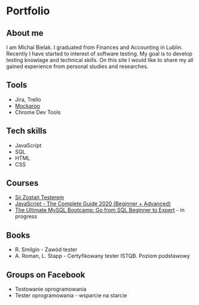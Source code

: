 # Portfolio

## About me
I am Michal Bielak. I graduated from Finances and Accounting in Lublin. Recently I have started to interest of software testing. My goal is to develop testing knowlage and technical skills. On this site I would like to share my all gained experience from personal studies and researches.

## Tools
* Jira, Trello
* [Mockaroo](https://mockaroo.com/)
* Chrome Dev Tools

## Tech skills
* JavaScript
* SQL
* HTML
* CSS

## Courses
* [Sii Zostań Testerem](https://sii.pl/szkolenia/zostan-testerem/)
* [JavaScript - The Complete Guide 2020 (Beginner + Advanced)](https://www.udemy.com/course/javascript-the-complete-guide-2020-beginner-advanced/)
* [The Ultimate MySQL Bootcamp: Go from SQL Beginner to Expert](https://www.udemy.com/course/the-ultimate-mysql-bootcamp-go-from-sql-beginner-to-expert/) - in progress

## Books
* R. Smilgin - Zawód tester
* A. Roman, L. Stapp - Certyfikowany tester ISTQB. Poziom podstawowy

## Groups on Facebook
* Testowanie oprogramowania
* Tester oprogramowania - wsparcie na starcie

